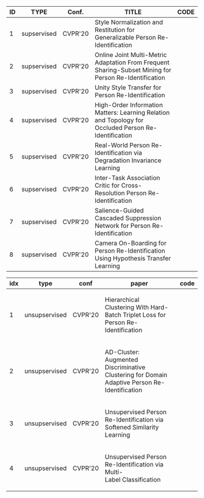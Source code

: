 <table>
<thead>
  <tr>
    <th>ID</th>
    <th>TYPE</th>
    <th>Conf.</th>
    <th>TITLE</th>
    <th>CODE</th>
  </tr>
</thead>
<tbody>
  <tr>
    <td>1</td>
    <td>supservised</td>
    <td>CVPR'20</td>
    <td>Style Normalization and Restitution for Generalizable Person Re-Identification</td>
    <td> </td>
  </tr>
  <tr>
    <td>2</td>
    <td>supservised</td>
    <td>CVPR'20</td>
    <td>Online Joint Multi-Metric Adaptation From Frequent Sharing-Subset Mining for Person Re-Identification</td>
    <td> </td>
  </tr>
  <tr>
    <td>3</td>
    <td>supservised</td>
    <td>CVPR'20</td>
    <td>Unity Style Transfer for Person Re-Identification</td>
    <td> </td>
  </tr>
  <tr>
    <td>4</td>
    <td>supservised</td>
    <td>CVPR'20</td>
    <td>High-Order Information Matters: Learning Relation and Topology for Occluded Person Re-Identification</td>
    <td> </td>
  </tr>
  <tr>
    <td>5</td>
    <td>supservised</td>
    <td>CVPR'20</td>
    <td>Real-World Person Re-Identification via Degradation Invariance Learning</td>
    <td> </td>
  </tr>
  <tr>
    <td>6</td>
    <td>supservised</td>
    <td>CVPR'20</td>
    <td>Inter-Task Association Critic for Cross-Resolution Person Re-Identification</td>
    <td> </td>
  </tr>
  <tr>
    <td>7</td>
    <td>supservised</td>
    <td>CVPR'20</td>
    <td>Salience-Guided Cascaded Suppression Network for Person Re-Identification</td>
    <td> </td>
  </tr>
  <tr>
    <td>8</td>
    <td>supservised</td>
    <td> CVPR'20</td>
    <td>Camera On-Boarding for Person Re-Identification Using Hypothesis Transfer Learning</td>
    <td> </td>
  </tr>
</tbody>
</table>


<table>
<thead>
<tr style="height: 23px;">
<th style="height: 23px;">idx</th>
<th style="height: 23px;">type</th>
<th style="height: 23px;">conf</th>
<th style="height: 23px;">paper</th>
<th style="height: 23px;">code</th>
</tr>
</thead>
<tbody>
<tr style="height: 43px;">
<td style="height: 43px;">1</td>
<td style="height: 43px;">unsupservised</td>
<td style="height: 43px;">CVPR'20</td>
<td style="height: 43px;">
<p>Hierarchical Clustering&nbsp;With Hard-Batch Triplet Loss for Person Re-Identification</p>
</td>
<td style="height: 43px;">&nbsp;</td>
</tr>
<tr style="height: 63px;">
<td style="height: 63px;">2</td>
<td style="height: 63px;">unsupservised</td>
<td style="height: 63px;">CVPR'20</td>
<td style="height: 63px;">
<p>AD-Cluster: Augmented Discriminative Clustering&nbsp;for Domain Adaptive Person Re-Identification</p>
</td>
<td style="height: 63px;">&nbsp;</td>
</tr>
<tr style="height: 23px;">
<td style="height: 23px;">3</td>
<td style="height: 23px;">unsupservised</td>
<td style="height: 23px;">CVPR'20</td>
<td style="height: 23px;">
<p>Unsupervised Person Re-Identification via Softened Similarity Learning</p>
</td>
<td style="height: 23px;">&nbsp;</td>
</tr>
<tr style="height: 63px;">
<td style="height: 63px;">4</td>
<td style="height: 63px;">unsupservised</td>
<td style="height: 63px;">CVPR'20</td>
<td style="height: 63px;">
<p>Unsupervised Person Re-Identification via Multi-Label&nbsp;Classification</p>
</td>
<td style="height: 63px;">&nbsp;</td>
</tr>
</tbody>
</table>